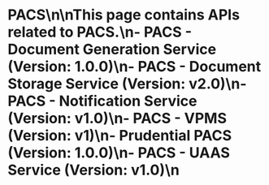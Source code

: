 # PACS\n\nThis page contains APIs related to PACS.\n- PACS - Document Generation Service (Version: 1.0.0)\n- PACS - Document Storage Service (Version: v2.0)\n- PACS - Notification Service (Version: v1.0)\n- PACS - VPMS (Version: v1)\n- Prudential PACS (Version: 1.0.0)\n- PACS - UAAS Service (Version: v1.0)\n